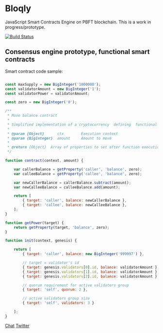 # Bloqly

JavaScript Smart Contracts Engine on PBFT blockchain. This is a work in progress/prototype.

[![Build Status](https://travis-ci.org/slavasn/bloqly.svg?branch=master)](https://travis-ci.org/slavasn/bloqly)

## Consensus engine prototype, functional smart contracts

Smart contract code sample:

```JavaScript

const maxSupply = new BigInteger('1000000');
const validatorAmount = new BigInteger('1');
const validatorPower = validatorAmount;

const zero = new BigInteger('0');

/**
 * Move balance contract
 *
 * Simplified implementation of a cryptocurrency  defining  functional  smart contract
 *
 * @param {Object}      ctx        Execution context
 * @param {BigInteger}  amount     Amount to move
 *
 * @return {Object}  Array of properties to set after function execution
 */

function contract(context, amount) {

    var callerBalance = getProperty('caller', 'balance', zero);
    var calleeBalance = getProperty('callee', 'balance', zero);

    var newCallerBalance = callerBalance.subtract(amount);
    var newCalleeBalance = calleeBalance.add(amount);

    return [
        { target: 'caller', balance: newCallerBalance },
        { target: 'callee', balance: newCalleeBalance },
    ];
}

function getPower(target) {
    return getProperty(target, 'balance', zero);
}

function init(context, genesis) {

    return [
        { target: 'caller', balance: new BigInteger('999997') },

        // target = validator's id
        { target: genesis.validators[0].id, balance: validatorAmount },
        { target: genesis.validators[1].id, balance: validatorAmount },
        { target: genesis.validators[2].id, balance: validatorAmount },

        // quorum requirement for active validators group
        { target: 'self', quorum: 2 },

        // active validators group size
        { target: 'self', validators: 3 }

    ];
}

```

[Chat](https://riot.im/app/#/room/#bloqly:matrix.org)
[Twitter](https://twitter.com/slava_snezhkov)
